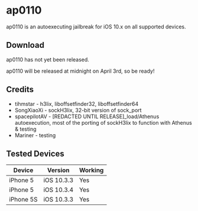 # ap0110
ap0110 is an autoexecuting jailbreak for iOS 10.x on all supported devices.

## Download
ap0110 has not yet been released. 

ap0110 will be released at midnight on April 3rd, so be ready!



## Credits
* tihmstar        - h3lix, liboffsetfinder32, liboffsetfinder64
* SongXiaoXi      - sockH3lix, 32-bit version of sock_port
* spacepilotAV    - [REDACTED UNTIL RELEASE]_load/Athenus autoexecution, most of the porting of sockH3lix to function with Athenus & testing
* Mariner         - testing

## Tested Devices
|Device|Version|Working|
|-|-|-|
|iPhone 5|iOS 10.3.3|Yes|
|iPhone 5|iOS 10.3.4|Yes|
|iPhone 5S|iOS 10.3.3|Yes|
